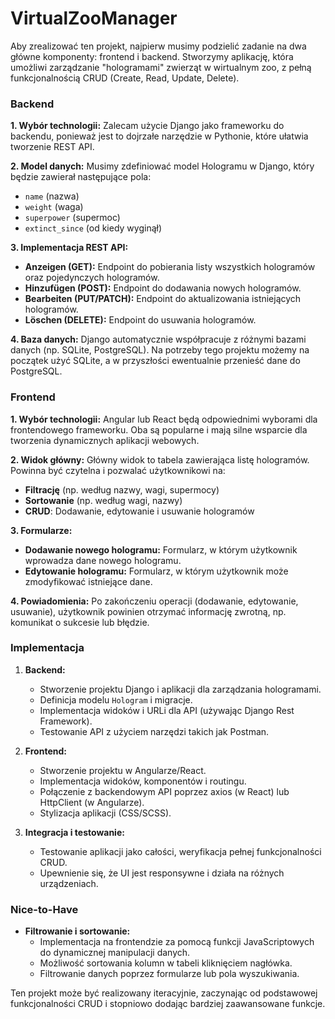 # VirtualZooManager

Aby zrealizować ten projekt, najpierw musimy podzielić zadanie na dwa główne komponenty: frontend i backend. Stworzymy aplikację, która umożliwi zarządzanie "hologramami" zwierząt w wirtualnym zoo, z pełną funkcjonalnością CRUD (Create, Read, Update, Delete).

### Backend

**1. Wybór technologii:**
Zalecam użycie Django jako frameworku do backendu, ponieważ jest to dojrzałe narzędzie w Pythonie, które ułatwia tworzenie REST API.

**2. Model danych:**
Musimy zdefiniować model Hologramu w Django, który będzie zawierał następujące pola:
- `name` (nazwa)
- `weight` (waga)
- `superpower` (supermoc)
- `extinct_since` (od kiedy wyginął)

**3. Implementacja REST API:**
- **Anzeigen (GET):** Endpoint do pobierania listy wszystkich hologramów oraz pojedynczych hologramów.
- **Hinzufügen (POST):** Endpoint do dodawania nowych hologramów.
- **Bearbeiten (PUT/PATCH):** Endpoint do aktualizowania istniejących hologramów.
- **Löschen (DELETE):** Endpoint do usuwania hologramów.

**4. Baza danych:**
Django automatycznie współpracuje z różnymi bazami danych (np. SQLite, PostgreSQL). Na potrzeby tego projektu możemy na początek użyć SQLite, a w przyszłości ewentualnie przenieść dane do PostgreSQL.

### Frontend

**1. Wybór technologii:**
Angular lub React będą odpowiednimi wyborami dla frontendowego frameworku. Oba są popularne i mają silne wsparcie dla tworzenia dynamicznych aplikacji webowych.

**2. Widok główny:**
Główny widok to tabela zawierająca listę hologramów. Powinna być czytelna i pozwalać użytkownikowi na:
- **Filtrację** (np. według nazwy, wagi, supermocy)
- **Sortowanie** (np. według wagi, nazwy)
- **CRUD**: Dodawanie, edytowanie i usuwanie hologramów

**3. Formularze:**
- **Dodawanie nowego hologramu:** Formularz, w którym użytkownik wprowadza dane nowego hologramu.
- **Edytowanie hologramu:** Formularz, w którym użytkownik może zmodyfikować istniejące dane.

**4. Powiadomienia:**
Po zakończeniu operacji (dodawanie, edytowanie, usuwanie), użytkownik powinien otrzymać informację zwrotną, np. komunikat o sukcesie lub błędzie.

### Implementacja

1. **Backend:**
   - Stworzenie projektu Django i aplikacji dla zarządzania hologramami.
   - Definicja modelu `Hologram` i migracje.
   - Implementacja widoków i URLi dla API (używając Django Rest Framework).
   - Testowanie API z użyciem narzędzi takich jak Postman.

2. **Frontend:**
   - Stworzenie projektu w Angularze/React.
   - Implementacja widoków, komponentów i routingu.
   - Połączenie z backendowym API poprzez axios (w React) lub HttpClient (w Angularze).
   - Stylizacja aplikacji (CSS/SCSS).

3. **Integracja i testowanie:**
   - Testowanie aplikacji jako całości, weryfikacja pełnej funkcjonalności CRUD.
   - Upewnienie się, że UI jest responsywne i działa na różnych urządzeniach.

### Nice-to-Have

- **Filtrowanie i sortowanie:** 
  - Implementacja na frontendzie za pomocą funkcji JavaScriptowych do dynamicznej manipulacji danych.
  - Możliwość sortowania kolumn w tabeli kliknięciem nagłówka.
  - Filtrowanie danych poprzez formularze lub pola wyszukiwania.

Ten projekt może być realizowany iteracyjnie, zaczynając od podstawowej funkcjonalności CRUD i stopniowo dodając bardziej zaawansowane funkcje.